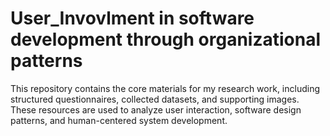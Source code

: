 # User_Invovlment in software development through organizational patterns
This repository contains the core materials for my research work, including structured questionnaires, collected datasets, and supporting images. These resources are used to analyze user interaction, software design patterns, and human-centered system development.

